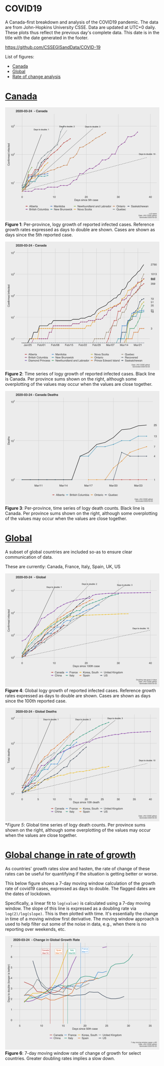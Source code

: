 # COVID19
A Canada-first breakdown and analysis of the COVID19 pandemic. The data are from John-Hopkins University CSSE. Data are updated at UTC+0 daily. These plots thus reflect the previous day's complete data. This date is in the title with the date generated in the footer.

https://github.com/CSSEGISandData/COVID-19

List of figures:
- [Canada](#canada)
- [Global](#global)
- [Rate of change analysis](#growth)

# [Canada](#canada)

![](Canada_exp.png)
**Figure 1**: Per-province, logy growth of reported infected cases. Reference growth rates expressed as days to double are shown. Cases are shown as days since the 5th reported case. 

![](Canada.png)
**Figure 2**: Time series of logy growth of reported infected cases. Black line is Canada. Per province sums shown on the right, although some overplotting of the values may occur when the values are close together.

![](Cad_deaths.png)
**Figure 3**: Per-province, time series of logy death counts. Black line is Canada. Per province sums shown on the right, although some overplotting of the values may occur when the values are close together.

# [Global](#global)
A subset of global countries are included so-as to ensure clear communication of data. 

These are currently: Canada, France, Italy, Spain, UK, US

![](World_exp.png)
**Figure 4**: Global logy growth  of reported infected cases. Reference growth rates expressed as days to double are shown. Cases are shown as days since the 100th reported case. 

![](World_deaths_since10th.png)
**Figure 5*: Global time series of logy death counts. Per province sums shown on the right, although some overplotting of the values may occur when the values are close together.

# [Global change in rate of growth](#growth)

As countries' growth rates slow and hasten, the rate of change of these rates can be useful for quantifying if the situation is getting better or worse.

This below figure shows a 7-day moving window calculation of the growth rate of covid19 cases, expressed as days to double. The flagged dates are the dates of lockdown.

Specifically, a linear fit to `log(value)`  is calculated using a 7-day moving window. The slope of this line is expressed as a doubling rate via `log(2)/log(slope)`. This is then plotted with time. It's essentially the change in time of a moving window first derivative. The moving window approach is used to help filter out some of the noise in data, e.g., when there is no reporting over weekends, etc.

![](World_movingwindow_growth.png)
**Figure 6**: 7-day moving window rate of change of growth for select countries. Greater doubling rates implies a slow down.









